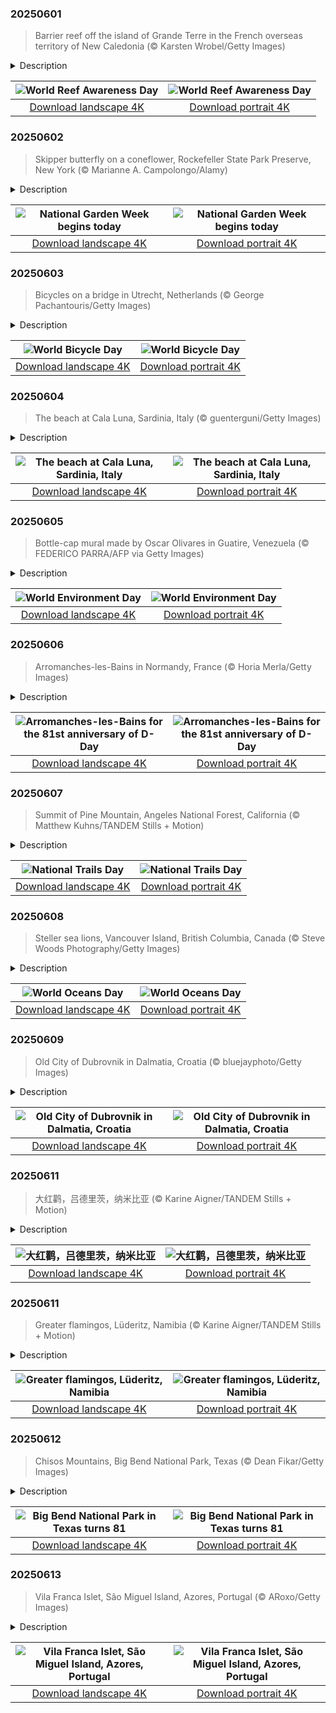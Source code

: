 

### 20250601

> Barrier reef off the island of Grande Terre in the French overseas territory of New Caledonia (© Karsten Wrobel/Getty Images)

<details>
<summary>Description</summary>

> 'Life under the sea is better than anything they got up there,' Sebastian the crab once told Ariel. But are we doing enough to protect that underwater world? On June 1, we celebrate World Reef Awareness Day, a time to recognize the beauty—and fragility—of coral reef ecosystems. One magnificent example is the New Caledonian barrier reef, which wraps around Grande Terre, New Caledonia's largest island. At over 930 miles long, it's one of the longest continuous barrier reefs in the world. Its vast 9,300-square-mile lagoon is home to over 2,300 fish species, endangered dugongs, green sea turtles, and migrating humpback whales.
> 
> Reefs like this face growing threats—from pollution, mining runoff, rising ocean temperatures, and even harmful chemicals in some sunscreens. Increased tourism can also strain these fragile ecosystems. This World Reef Awareness Day, commit to reef-friendly choices: use reef-safe sunscreen, reduce plastic waste, and support conservation efforts in your community or online.
> 
> 

</details>

| ![World Reef Awareness Day](https://cn.bing.com/th?id=OHR.GrandeTerreReef_EN-US8351815569_UHD.jpg&pid=hp&w=400&h=224&rs=1&c=4) | ![World Reef Awareness Day](https://cn.bing.com/th?id=OHR.GrandeTerreReef_EN-US8351815569_1080x1920.jpg&pid=hp&w=155&h=315&rs=1&c=4) |
|:---------:|:---------:|
| [Download landscape 4K](https://cn.bing.com/th?id=OHR.GrandeTerreReef_EN-US8351815569_UHD.jpg) | [Download portrait 4K](https://cn.bing.com/th?id=OHR.GrandeTerreReef_EN-US8351815569_1080x1920.jpg) |

### 20250602

> Skipper butterfly on a coneflower, Rockefeller State Park Preserve, New York (© Marianne A. Campolongo/Alamy)

<details>
<summary>Description</summary>

> This year, the first week of June marks National Garden Week—a time to celebrate the joy of gardening and the beauty it brings to our lives. Gardening not only connects us to nature but also boosts our mental health and physical well-being. Just spending time outdoors provides Vitamin D from the sun, which helps our bones stay strong and supports a healthy immune system.
> 
> Pictured here is a skipper butterfly taking a break from its quick, darting flight on a coneflower in New York's Rockefeller State Park Preserve. Native to North America, coneflowers and other members of the Echinacea genus are loved by both gardeners and pollinators for their hardy blooms and spiky centers. Whether you plant a few flowers or create a whole garden, this week is a perfect opportunity to get your hands in the dirt and enjoy the simple pleasures of nature.
> 
> 

</details>

| ![National Garden Week begins today](https://cn.bing.com/th?id=OHR.EchinaceaButterfly_EN-US8404044892_UHD.jpg&pid=hp&w=400&h=224&rs=1&c=4) | ![National Garden Week begins today](https://cn.bing.com/th?id=OHR.EchinaceaButterfly_EN-US8404044892_1080x1920.jpg&pid=hp&w=155&h=315&rs=1&c=4) |
|:---------:|:---------:|
| [Download landscape 4K](https://cn.bing.com/th?id=OHR.EchinaceaButterfly_EN-US8404044892_UHD.jpg) | [Download portrait 4K](https://cn.bing.com/th?id=OHR.EchinaceaButterfly_EN-US8404044892_1080x1920.jpg) |

### 20250603

> Bicycles on a bridge in Utrecht, Netherlands (© George Pachantouris/Getty Images)

<details>
<summary>Description</summary>

> If there's one place that brings the cycling spirit to life, it's the Netherlands. For World Bicycle Day, today's image captures bicycles lined up on a bridge in the Dutch city of Utrecht. More than half the journeys around the city happen on bikes, surpassing cars and other modes of travel. Nearly everyone lives within 15 minutes of essentials—and over 90% of residents can reach key places in just 10 minutes. This wasn't always the case. It was only in the 1970s, sparked by an oil crisis, rising car-related issues, and strong social movements, that the Netherlands started prioritizing bikes over cars. Since then, cities have embraced bike-friendly streets, dedicated lanes, and traffic lights for cyclists. And thanks to the famously flat landscape, cycling here feels as natural as walking.
> 
> 
> 
> 

</details>

| ![World Bicycle Day](https://cn.bing.com/th?id=OHR.BicyclesUtrecht_EN-US8449213938_UHD.jpg&pid=hp&w=400&h=224&rs=1&c=4) | ![World Bicycle Day](https://cn.bing.com/th?id=OHR.BicyclesUtrecht_EN-US8449213938_1080x1920.jpg&pid=hp&w=155&h=315&rs=1&c=4) |
|:---------:|:---------:|
| [Download landscape 4K](https://cn.bing.com/th?id=OHR.BicyclesUtrecht_EN-US8449213938_UHD.jpg) | [Download portrait 4K](https://cn.bing.com/th?id=OHR.BicyclesUtrecht_EN-US8449213938_1080x1920.jpg) |

### 20250604

> The beach at Cala Luna, Sardinia, Italy (© guenterguni/Getty Images)

<details>
<summary>Description</summary>

> The island of Sardinia in Italy, with its rugged cliffs, secret beaches, and endless shades of blue, is undeniably a Mediterranean treasure. On the island's eastern coast lies Cala Luna, featured here—a beach in the Gulf of Orosei. Rising at the mouth of Rio Illune, this beach is at the end of the Codula di Luna canyon. It is a haven of golden sand, surrounded by white cliffs that rise more than 950 feet into the sky—perfect for rock climbing.
> 
> Here, the waters are shallow at first, before deepening into clear depths ideal for snorkeling, diving, and fishing. In the local Nuoro dialect, the word for 'luna,' Italian for 'moon', is rendered as 'elune,' a name that perfectly captures the essence of the beach's crescent shape.
> 
> 

</details>

| ![The beach at Cala Luna, Sardinia, Italy](https://cn.bing.com/th?id=OHR.CalaLuna_EN-US8760708047_UHD.jpg&pid=hp&w=400&h=224&rs=1&c=4) | ![The beach at Cala Luna, Sardinia, Italy](https://cn.bing.com/th?id=OHR.CalaLuna_EN-US8760708047_1080x1920.jpg&pid=hp&w=155&h=315&rs=1&c=4) |
|:---------:|:---------:|
| [Download landscape 4K](https://cn.bing.com/th?id=OHR.CalaLuna_EN-US8760708047_UHD.jpg) | [Download portrait 4K](https://cn.bing.com/th?id=OHR.CalaLuna_EN-US8760708047_1080x1920.jpg) |

### 20250605

> Bottle-cap mural made by Oscar Olivares in Guatire, Venezuela (© FEDERICO PARRA/AFP via Getty Images)

<details>
<summary>Description</summary>

> A global shoutout to the planet we all call home. On World Environment Day, the world hits pause to reflect and act for a greener future. Led by the United Nations Environment Programme, this day has been observed annually on June 5 since 1973. This year, hosted by the Republic of Korea, the event focuses on ending plastic pollution. Plastic contamination has crept into every part of the world—from oceans and forests to our own bodies in the form of microplastics. This year's campaign aims to spark change at every level of society.
> 
> And that brings us to today's image, a mural that's turning heads and making a difference in Guatire, Venezuela. Local artist Oscar Olivares created one of the world's largest eco-murals, made entirely from plastic bottle caps. The over 4,000-square-foot artwork is made of 400,000 bottle caps and depicts two blue macaws spreading their wings across a once-plain cement wall. Children, seniors, and everyone in between rolled up their sleeves to glue caps, piece by piece, converting waste into something meaningful. Through this project, Olivares not only crafted something beautiful, but also sparked conversations about sustainability and showed people the power of collective action. Because sometimes, a big change starts with something as small as a bottle cap.
> 
> 

</details>

| ![World Environment Day](https://cn.bing.com/th?id=OHR.OlivaresMural_EN-US8824492734_UHD.jpg&pid=hp&w=400&h=224&rs=1&c=4) | ![World Environment Day](https://cn.bing.com/th?id=OHR.OlivaresMural_EN-US8824492734_1080x1920.jpg&pid=hp&w=155&h=315&rs=1&c=4) |
|:---------:|:---------:|
| [Download landscape 4K](https://cn.bing.com/th?id=OHR.OlivaresMural_EN-US8824492734_UHD.jpg) | [Download portrait 4K](https://cn.bing.com/th?id=OHR.OlivaresMural_EN-US8824492734_1080x1920.jpg) |

### 20250606

> Arromanches-les-Bains in Normandy, France (© Horia Merla/Getty Images)

<details>
<summary>Description</summary>

> Today, on the anniversary of D-Day, we reflect on one of the most defining moments in modern history. On June 6, 1944, over 156,000 Allied troops landed on the beaches of Normandy, France, launching Operation Overlord, also known as D-Day. This complex assault, involving coordinated air, sea, and land forces, marked the beginning of the campaign to liberate Western Europe from Nazi control.
> 
> One of the key sites was Arromanches-les-Bains, pictured here. Though not among the initial landing beaches, this quiet coastal town became vital in the days that followed. It was here that the Allies built Mulberry harbor B, a massive, temporary port assembled in record time to offload troops, vehicles, and supplies. In the months after D-Day, more than 2.5 million men and 500,000 vehicles landed at Arromanches. Remnants of the harbor still lie offshore, a symbol of the ingenuity and planning behind the operation. Arromanches is also home to the Musée du Débarquement, the first museum dedicated to D-Day and the Battle of Normandy, a place where history lives on through stories of courage and resilience.
> 
> 

</details>

| ![Arromanches-les-Bains for the 81st anniversary of D-Day](https://cn.bing.com/th?id=OHR.NormandyBeach_EN-US8863709180_UHD.jpg&pid=hp&w=400&h=224&rs=1&c=4) | ![Arromanches-les-Bains for the 81st anniversary of D-Day](https://cn.bing.com/th?id=OHR.NormandyBeach_EN-US8863709180_1080x1920.jpg&pid=hp&w=155&h=315&rs=1&c=4) |
|:---------:|:---------:|
| [Download landscape 4K](https://cn.bing.com/th?id=OHR.NormandyBeach_EN-US8863709180_UHD.jpg) | [Download portrait 4K](https://cn.bing.com/th?id=OHR.NormandyBeach_EN-US8863709180_1080x1920.jpg) |

### 20250607

> Summit of Pine Mountain, Angeles National Forest, California (© Matthew Kuhns/TANDEM Stills + Motion)

<details>
<summary>Description</summary>

> Today, we celebrate the paths that connect us with nature and adventure. Angeles National Forest in Southern California is home to towering pines and rugged ridgelines, and hosts a stretch of the legendary Pacific Crest Trail (PCT). Winding over about 2,650 miles from Mexico to Canada, the PCT is the ultimate thru-hiking dream. Designated a National Scenic Trail in 1968, it traverses seven national parks, 25 national forests, and provides a unique lens through which to experience the dramatic landscapes of the American West. But you don't need to go the distance to enjoy its magic. In Southern California, portions of the trail through the San Gabriel Mountains offer great views and rewarding day hikes.
> 
> This year, National Trails Day isn't just about adventure, it's also about stewardship. These trails need our love and care to stay wild and walkable. So, bring a trash bag, join a cleanup drive, or just spread the word about keeping trails pristine and thriving for generations to come.
> 
> 

</details>

| ![National Trails Day](https://cn.bing.com/th?id=OHR.PacificCrestTrail_EN-US8903844619_UHD.jpg&pid=hp&w=400&h=224&rs=1&c=4) | ![National Trails Day](https://cn.bing.com/th?id=OHR.PacificCrestTrail_EN-US8903844619_1080x1920.jpg&pid=hp&w=155&h=315&rs=1&c=4) |
|:---------:|:---------:|
| [Download landscape 4K](https://cn.bing.com/th?id=OHR.PacificCrestTrail_EN-US8903844619_UHD.jpg) | [Download portrait 4K](https://cn.bing.com/th?id=OHR.PacificCrestTrail_EN-US8903844619_1080x1920.jpg) |

### 20250608

> Steller sea lions, Vancouver Island, British Columbia, Canada (© Steve Woods Photography/Getty Images)

<details>
<summary>Description</summary>

> You can't talk about life on Earth without talking about the ocean. This year, World Oceans Day is being celebrated in Nice, France, just ahead of the UN Ocean Conference starting tomorrow. Officially recognized by the United Nations since 2008, it began as an idea at the 1992 Global Forum, a parallel event at the United Nations Conference on Environment and Development. This year's theme is 'WONDER: Sustaining What Sustains Us.' It highlights how the ocean supports life as we know it—influencing weather, food chains, and economies.
> 
> Off the coast of Vancouver Island in Canada, Steller sea lions glide through chilly waters, as seen in today's image. These marine mammals are heavy—females average 580 pounds, while males are around 1,200 pounds. Males are noticeably larger than females and are known for their loud roars, thick necks, and flatter snouts. Their deep vocalizations include belching, growling, and snorting to warn others and communicate underwater. Males get loud to defend turf, while moms and pups use unique calls to find each other in a crowded rookery. Despite their size, they're preyed on by orcas and large sharks. These sea lions are considered near-threatened, with populations declining in parts of Alaska. Ocean conservation keeps them—and countless other mammals—afloat.
> 
> 

</details>

| ![World Oceans Day](https://cn.bing.com/th?id=OHR.StellarSeaLions_EN-US8941740506_UHD.jpg&pid=hp&w=400&h=224&rs=1&c=4) | ![World Oceans Day](https://cn.bing.com/th?id=OHR.StellarSeaLions_EN-US8941740506_1080x1920.jpg&pid=hp&w=155&h=315&rs=1&c=4) |
|:---------:|:---------:|
| [Download landscape 4K](https://cn.bing.com/th?id=OHR.StellarSeaLions_EN-US8941740506_UHD.jpg) | [Download portrait 4K](https://cn.bing.com/th?id=OHR.StellarSeaLions_EN-US8941740506_1080x1920.jpg) |

### 20250609

> Old City of Dubrovnik in Dalmatia, Croatia (© bluejayphoto/Getty Images)

<details>
<summary>Description</summary>

> There is something mesmerizing about cities that wear their history on their sleeves—and Dubrovnik, Croatia, is one of them. Once known as the independent Republic of Ragusa, this city was a major maritime power and trading hub from the 14th to the 19th century. Situated in southern Dalmatia along the Adriatic Sea, its success was built on diplomacy and seafaring. The Walls of Dubrovnik, built between the 13th and 17th centuries, stretch for over 1.2 miles, with towers, forts, and bastions still standing strong. The current layout of the walls follows a city plan from 1292, when Dubrovnik was rebuilt after a fire under Venetian rule.
> 
> Inside these walls is the Old City—a compact grid of polished limestone streets, baroque churches, and centuries-old residences. Everything here, including the 15th-century Rector's Palace, Sponza Palace, and the Church of St. Blaise, reflects the city's independent past. The Franciscan Monastery, Europe's oldest still operating pharmacy, adds another layer of charm to this vintage place. Dubrovnik might seem familiar. That's because it has represented the cities of King's Landing and Qarth in 'Game of Thrones,' putting it on the pop culture map. It's not just a touristy location—it's a city that has been writing its own script for over a thousand years.
> 
> 

</details>

| ![Old City of Dubrovnik in Dalmatia, Croatia](https://cn.bing.com/th?id=OHR.DubrovnikTwilight_EN-US9005720216_UHD.jpg&pid=hp&w=400&h=224&rs=1&c=4) | ![Old City of Dubrovnik in Dalmatia, Croatia](https://cn.bing.com/th?id=OHR.DubrovnikTwilight_EN-US9005720216_1080x1920.jpg&pid=hp&w=155&h=315&rs=1&c=4) |
|:---------:|:---------:|
| [Download landscape 4K](https://cn.bing.com/th?id=OHR.DubrovnikTwilight_EN-US9005720216_UHD.jpg) | [Download portrait 4K](https://cn.bing.com/th?id=OHR.DubrovnikTwilight_EN-US9005720216_1080x1920.jpg) |

### 20250611

> 大红鹳，吕德里茨，纳米比亚 (© Karine Aigner/TANDEM Stills + Motion)

<details>
<summary>Description</summary>

> 在纳米比亚吕德里茨，这些鸟类并非过客，而是真正“站稳脚跟”的居民，字面意义上，仅用一条腿支撑。它们便是大红鹳，为南大西洋沿岸狂风席卷的纳米比亚海岸增添了一抹亮丽的粉色。作为所有鹳类中体型最大的一种，大红鹳毫不吝啬地展示自身风采：身高可达59英寸，具有匙状弯曲喙和修长的双腿，极具辨识度。
> 
> 它们标志性的泡泡糖粉色，实际上来源于饮食。大红鹳以富含类胡萝卜素的藻类、甲壳类和微型无脊椎动物为食。正是这些色素赋予胡萝卜橙色，也让鹳羽染上粉红色。它们摄取的类胡萝卜素越多，羽色就越鲜艳。换言之，它们的外貌如实反映出食物结构，甚至连“脸红”的色调也是吃出来的。在空中，大红鹳是优雅的飞行者，常以V字队形进行长距离迁徙。尽管它们的迁徙行为仍在持续研究中，但可以明确的是，它们会随着湿地环境的变化而移动，从内陆盐沼到沿海保护区，不断寻找理想的觅食地与安全的筑巢地。
> 
> 

</details>

| ![大红鹳，吕德里茨，纳米比亚](https://cn.bing.com/th?id=OHR.FlamingosNamibia_ZH-CN3639748956_UHD.jpg&pid=hp&w=400&h=224&rs=1&c=4) | ![大红鹳，吕德里茨，纳米比亚](https://cn.bing.com/th?id=OHR.FlamingosNamibia_ZH-CN3639748956_1080x1920.jpg&pid=hp&w=155&h=315&rs=1&c=4) |
|:---------:|:---------:|
| [Download landscape 4K](https://cn.bing.com/th?id=OHR.FlamingosNamibia_ZH-CN3639748956_UHD.jpg) | [Download portrait 4K](https://cn.bing.com/th?id=OHR.FlamingosNamibia_ZH-CN3639748956_1080x1920.jpg) |

### 20250611

> Greater flamingos, Lüderitz, Namibia (© Karine Aigner/TANDEM Stills + Motion)

<details>
<summary>Description</summary>

> In Lüderitz, Namibia, these birds aren't just passing through—they're standing their ground. Literally. On one leg. These long-legged locals, the greater flamingos, bring a splash of pink to Namibia's windswept Atlantic coast. These birds are the largest of their kind, and they're not shy about showing off. Towering up to 59 inches tall with spoon-shaped bills and stilt-like legs, they're easy to spot.
> 
> That bubblegum pink hue? That's all diet. Flamingos feed on algae, crustaceans, and tiny invertebrates packed with carotenoids—the same pigments that make carrots orange. The more they eat, the pinker they get. In other words, they're what they eat, right down to the blush. In the air, flamingos are sleek flyers, cruising long distances in a V-formation. Their migration habits are still being studied, but it's clear they go where the wetlands flow—from inland salt pans to coastal sanctuaries, always in search of food and safe nesting zones.
> 
> 

</details>

| ![Greater flamingos, Lüderitz, Namibia](https://cn.bing.com/th?id=OHR.FlamingosNamibia_EN-US9397449472_UHD.jpg&pid=hp&w=400&h=224&rs=1&c=4) | ![Greater flamingos, Lüderitz, Namibia](https://cn.bing.com/th?id=OHR.FlamingosNamibia_EN-US9397449472_1080x1920.jpg&pid=hp&w=155&h=315&rs=1&c=4) |
|:---------:|:---------:|
| [Download landscape 4K](https://cn.bing.com/th?id=OHR.FlamingosNamibia_EN-US9397449472_UHD.jpg) | [Download portrait 4K](https://cn.bing.com/th?id=OHR.FlamingosNamibia_EN-US9397449472_1080x1920.jpg) |

### 20250612

> Chisos Mountains, Big Bend National Park, Texas (© Dean Fikar/Getty Images)

<details>
<summary>Description</summary>

> They say everything's bigger in Texas—and Big Bend National Park has been living up to the slogan since forever. Efforts to preserve this 801,163-acre area of West Texas began in the 1930s and culminated in its official designation as a park on June 12, 1944. Big Bend remains one of the most remote and least-visited national parks in the country. It's not just one landscape, it's three: the Chihuahuan Desert, the Chisos Mountains (pictured here), and the Rio Grande. Big Bend sits on the US–Mexico border, and its history reflects that blend. Indigenous peoples, Spanish explorers, ranchers, miners, and modern travelers have all left their footprints. Petroglyphs, ruins, and old trails show the land's story began long before it became a park.
> 
> The park is home to over 1,200 species of plants, more than 450 species of birds, and a wide variety of mammals, reptiles, and amphibians. You might spot a roadrunner zipping across the dirt, or a bobcat silently slipping through the underbrush. Additionally, it has been designated as one of the best dark-sky parks in America, offering views of the Milky Way, planets, and constellations.
> 
> 

</details>

| ![Big Bend National Park in Texas turns 81](https://cn.bing.com/th?id=OHR.BigBendChisos_EN-US9433220487_UHD.jpg&pid=hp&w=400&h=224&rs=1&c=4) | ![Big Bend National Park in Texas turns 81](https://cn.bing.com/th?id=OHR.BigBendChisos_EN-US9433220487_1080x1920.jpg&pid=hp&w=155&h=315&rs=1&c=4) |
|:---------:|:---------:|
| [Download landscape 4K](https://cn.bing.com/th?id=OHR.BigBendChisos_EN-US9433220487_UHD.jpg) | [Download portrait 4K](https://cn.bing.com/th?id=OHR.BigBendChisos_EN-US9433220487_1080x1920.jpg) |

### 20250613

> Vila Franca Islet, São Miguel Island, Azores, Portugal (© ARoxo/Getty Images)

<details>
<summary>Description</summary>

> Not far from São Miguel Island in the Azores archipelago of Portugal, you'll find Vila Franca Islet. This uninhabited green islet sits quietly just south of the town of Vila Franca do Campo. Beneath its serene surface, this gem holds a lively past. First documented in 1537, around the time when settlers from São Miguel began expanding westward, Vila Franca Islet has played many roles throughout its history. It has served as a military fort, a port, a vineyard site, and even a lookout for whale-watching.
> 
> Once a volcanic crater, this islet is now a protected nature reserve teeming with unique marine life, including bird species like Bulwer's petrel, little egret, and sooty tern. The unique shape of this tiny island, sculpted by nature, makes it truly special. At its heart lies an almost perfectly circular lagoon, linked to the sea by a narrow channel called Boquete. Since the opening faces north toward São Miguel, it shields the lagoon from ocean waves and forms a calm natural harbor with a sandy beach. It's no wonder the spot is a favorite for swimmers: from June to October, ferries run daily between the town and the islet. Access is limited to 400 visitors a day—do you want to be one of them?
> 
> 

</details>

| ![Vila Franca Islet, São Miguel Island, Azores, Portugal](https://cn.bing.com/th?id=OHR.SanMiguelAzores_EN-US2785372768_UHD.jpg&pid=hp&w=400&h=224&rs=1&c=4) | ![Vila Franca Islet, São Miguel Island, Azores, Portugal](https://cn.bing.com/th?id=OHR.SanMiguelAzores_EN-US2785372768_1080x1920.jpg&pid=hp&w=155&h=315&rs=1&c=4) |
|:---------:|:---------:|
| [Download landscape 4K](https://cn.bing.com/th?id=OHR.SanMiguelAzores_EN-US2785372768_UHD.jpg) | [Download portrait 4K](https://cn.bing.com/th?id=OHR.SanMiguelAzores_EN-US2785372768_1080x1920.jpg) |